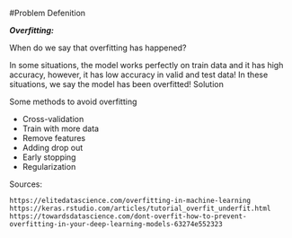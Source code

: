 
#Problem Defenition

***Overfitting:***

When do we say that overfitting has happened?

In some situations, the model works perfectly on train data and it has high accuracy, however, it has low accuracy in valid and test data! In these situations, we say the model has been overfitted!
Solution

Some methods to avoid overfitting

   - Cross-validation
   - Train with more data
   - Remove features
   - Adding drop out
   - Early stopping
   - Regularization

Sources:

    https://elitedatascience.com/overfitting-in-machine-learning
    https://keras.rstudio.com/articles/tutorial_overfit_underfit.html
    https://towardsdatascience.com/dont-overfit-how-to-prevent-overfitting-in-your-deep-learning-models-63274e552323

